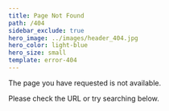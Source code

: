 ```yaml
---
title: Page Not Found
path: /404
sidebar_exclude: true
hero_image: ../images/header_404.jpg
hero_color: light-blue
hero_size: small
template: error-404
---
```

The page you have requested is not available.

Please check the URL or try searching below.